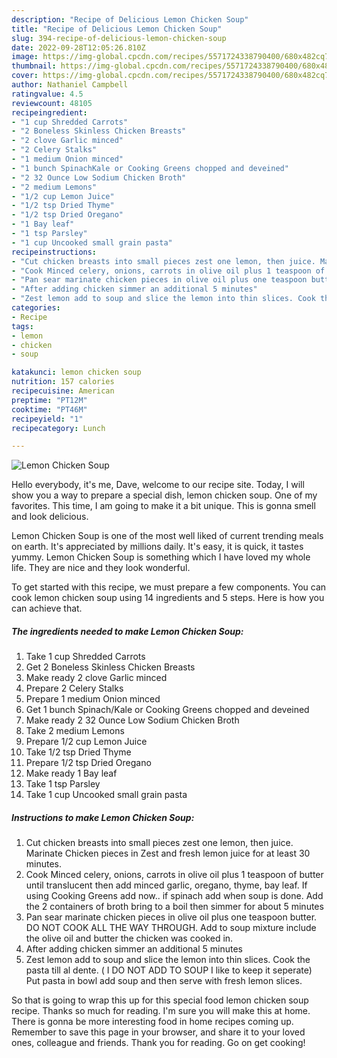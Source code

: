 ```yaml
---
description: "Recipe of Delicious Lemon Chicken Soup"
title: "Recipe of Delicious Lemon Chicken Soup"
slug: 394-recipe-of-delicious-lemon-chicken-soup
date: 2022-09-28T12:05:26.810Z
image: https://img-global.cpcdn.com/recipes/5571724338790400/680x482cq70/lemon-chicken-soup-recipe-main-photo.jpg
thumbnail: https://img-global.cpcdn.com/recipes/5571724338790400/680x482cq70/lemon-chicken-soup-recipe-main-photo.jpg
cover: https://img-global.cpcdn.com/recipes/5571724338790400/680x482cq70/lemon-chicken-soup-recipe-main-photo.jpg
author: Nathaniel Campbell
ratingvalue: 4.5
reviewcount: 48105
recipeingredient:
- "1 cup Shredded Carrots"
- "2 Boneless Skinless Chicken Breasts"
- "2 clove Garlic minced"
- "2 Celery Stalks"
- "1 medium Onion minced"
- "1 bunch SpinachKale or Cooking Greens chopped and deveined"
- "2 32 Ounce Low Sodium Chicken Broth"
- "2 medium Lemons"
- "1/2 cup Lemon Juice"
- "1/2 tsp Dried Thyme"
- "1/2 tsp Dried Oregano"
- "1 Bay leaf"
- "1 tsp Parsley"
- "1 cup Uncooked small grain pasta"
recipeinstructions:
- "Cut chicken breasts into small pieces zest one lemon, then juice. Marinate Chicken pieces in Zest and fresh lemon juice for at least 30 minutes."
- "Cook Minced celery, onions, carrots in olive oil plus 1 teaspoon of butter until translucent then add minced garlic, oregano, thyme, bay leaf.  If using Cooking Greens add now.. if spinach add when soup is done. Add the 2 containers of broth bring to a boil then simmer for about 5 minutes"
- "Pan sear marinate chicken pieces in olive oil plus one teaspoon butter.  DO NOT COOK ALL THE WAY THROUGH.  Add to soup mixture include the olive oil and butter the chicken was cooked in."
- "After adding chicken simmer an additional 5 minutes"
- "Zest lemon add to soup and slice the lemon into thin slices. Cook the pasta till al dente. ( I DO NOT ADD TO SOUP I like to keep it seperate) Put pasta in bowl add soup and then serve with fresh lemon slices."
categories:
- Recipe
tags:
- lemon
- chicken
- soup

katakunci: lemon chicken soup 
nutrition: 157 calories
recipecuisine: American
preptime: "PT12M"
cooktime: "PT46M"
recipeyield: "1"
recipecategory: Lunch

---
```



![Lemon Chicken Soup](https://img-global.cpcdn.com/recipes/5571724338790400/680x482cq70/lemon-chicken-soup-recipe-main-photo.jpg)

Hello everybody, it's me, Dave, welcome to our recipe site. Today, I will show you a way to prepare a special dish, lemon chicken soup. One of my favorites. This time, I am going to make it a bit unique. This is gonna smell and look delicious.

Lemon Chicken Soup is one of the most well liked of current trending meals on earth. It's appreciated by millions daily. It's easy, it is quick, it tastes yummy. Lemon Chicken Soup is something which I have loved my whole life. They are nice and they look wonderful.




To get started with this recipe, we must prepare a few components. You can cook lemon chicken soup using 14 ingredients and 5 steps. Here is how you can achieve that.

<!--inarticleads1-->

##### The ingredients needed to make Lemon Chicken Soup:

1. Take 1 cup Shredded Carrots
1. Get 2 Boneless Skinless Chicken Breasts
1. Make ready 2 clove Garlic minced
1. Prepare 2 Celery Stalks
1. Prepare 1 medium Onion minced
1. Get 1 bunch Spinach/Kale or Cooking Greens chopped and deveined
1. Make ready 2 32 Ounce Low Sodium Chicken Broth
1. Take 2 medium Lemons
1. Prepare 1/2 cup Lemon Juice
1. Take 1/2 tsp Dried Thyme
1. Prepare 1/2 tsp Dried Oregano
1. Make ready 1 Bay leaf
1. Take 1 tsp Parsley
1. Take 1 cup Uncooked small grain pasta




<!--inarticleads2-->

##### Instructions to make Lemon Chicken Soup:

1. Cut chicken breasts into small pieces zest one lemon, then juice. Marinate Chicken pieces in Zest and fresh lemon juice for at least 30 minutes.
1. Cook Minced celery, onions, carrots in olive oil plus 1 teaspoon of butter until translucent then add minced garlic, oregano, thyme, bay leaf.  If using Cooking Greens add now.. if spinach add when soup is done. Add the 2 containers of broth bring to a boil then simmer for about 5 minutes
1. Pan sear marinate chicken pieces in olive oil plus one teaspoon butter.  DO NOT COOK ALL THE WAY THROUGH.  Add to soup mixture include the olive oil and butter the chicken was cooked in.
1. After adding chicken simmer an additional 5 minutes
1. Zest lemon add to soup and slice the lemon into thin slices. Cook the pasta till al dente. ( I DO NOT ADD TO SOUP I like to keep it seperate) Put pasta in bowl add soup and then serve with fresh lemon slices.




So that is going to wrap this up for this special food lemon chicken soup recipe. Thanks so much for reading. I'm sure you will make this at home. There is gonna be more interesting food in home recipes coming up. Remember to save this page in your browser, and share it to your loved ones, colleague and friends. Thank you for reading. Go on get cooking!
